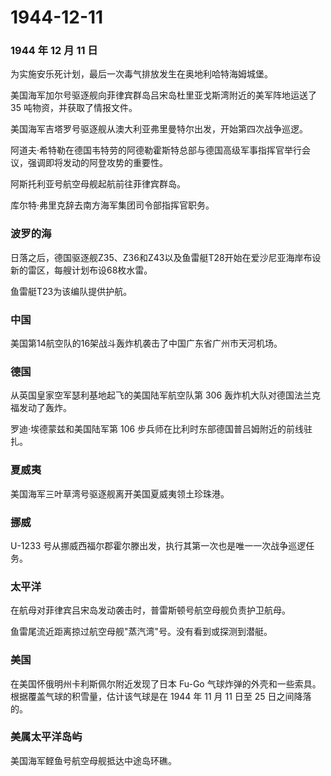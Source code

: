 # 1944-12-11

### 1944 年 12 月 11 日

为实施安乐死计划，最后一次毒气排放发生在奥地利哈特海姆城堡。

美国海军加尔号驱逐舰向菲律宾群岛吕宋岛杜里亚戈斯湾附近的美军阵地运送了
35 吨物资，并获取了情报文件。

美国海军吉塔罗号驱逐舰从澳大利亚弗里曼特尔出发，开始第四次战争巡逻。

阿道夫·希特勒在德国韦特劳的阿德勒霍斯特总部与德国高级军事指挥官举行会议，强调即将发动的阿登攻势的重要性。

阿斯托利亚号航空母舰起航前往菲律宾群岛。

库尔特·弗里克辞去南方海军集团司令部指挥官职务。

### 波罗的海

日落之后，德国驱逐舰Z35、Z36和Z43以及鱼雷艇T28开始在爱沙尼亚海岸布设新的雷区，每艘计划布设68枚水雷。

鱼雷艇T23为该编队提供护航。

### 中国

美国第14航空队的16架战斗轰炸机袭击了中国广东省广州市天河机场。

### 德国

从英国皇家空军瑟利基地起飞的美国陆军航空队第 306
轰炸机大队对德国法兰克福发动了轰炸。

罗迪·埃德蒙兹和美国陆军第 106
步兵师在比利时东部德国普吕姆附近的前线驻扎。

### 夏威夷

美国海军三叶草湾号驱逐舰离开美国夏威夷领土珍珠港。

### 挪威

U-1233
号从挪威西福尔郡霍尔滕出发，执行其第一次也是唯一一次战争巡逻任务。

### 太平洋

在航母对菲律宾吕宋岛发动袭击时，普雷斯顿号航空母舰负责护卫航母。

鱼雷尾流近距离掠过航空母舰"蒸汽湾"号。没有看到或探测到潜艇。

### 美国

在美国怀俄明州卡利斯佩尔附近发现了日本 Fu-Go
气球炸弹的外壳和一些索具。根据覆盖气球的积雪量，估计该气球是在 1944 年
11 月 11 日至 25 日之间降落的。

### 美属太平洋岛屿

美国海军鲣鱼号航空母舰抵达中途岛环礁。